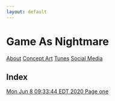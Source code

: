 ```yaml
---
layout: default
---
```

# Game As Nightmare

[About](https://lwflouisa.github.io/uploadedfairyalt/about.html) [Concept Art](https://lwflouisa.github.io/uploadedfairyalt/conceptart.html) [Tunes](https://lwflouisa.github.io/uploadedfairyalt/tunes.html) [Social Media](https://lwflouisa.github.io/uploadedfairyalt/social.html)

## Index

[Mon Jun  8 09:33:44 EDT 2020 Page one](https://lwflouisa.github.io/uploadedfairyalt/page1.html)
